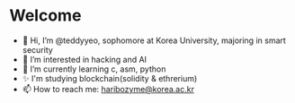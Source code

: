 # Welcome
- 👋 Hi, I’m @teddyyeo, sophomore at Korea University, majoring in smart security
- 👀 I’m interested in hacking and AI
- 🌱 I’m currently learning c, asm, python
- ✨ I'm studying blockchain(solidity & ethrerium)
- 📫 How to reach me: haribozyme@korea.ac.kr

<!---
teddyyeo/teddyyeo is a ✨ special ✨ repository because its `README.md` (this file) appears on your GitHub profile.
You can click the Preview link to take a look at your changes.
--->
